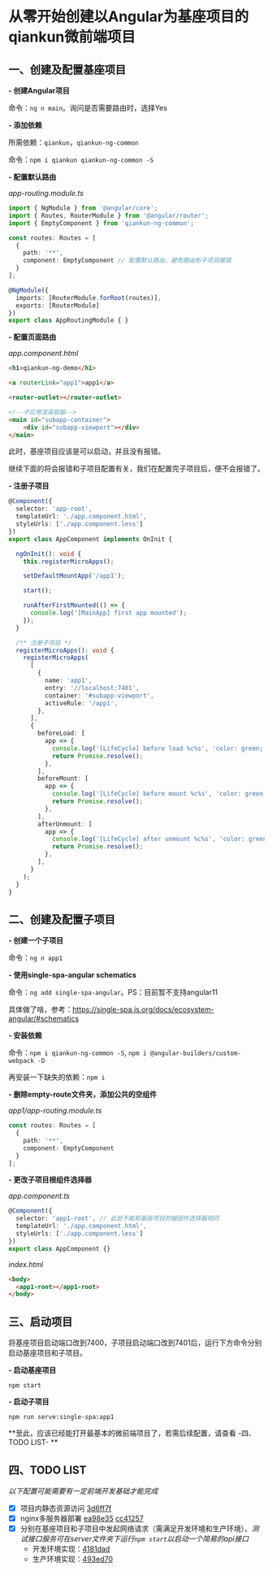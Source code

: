# 从零开始创建以Angular为基座项目的qiankun微前端项目

## 一、创建及配置基座项目

**- 创建Angular项目**

命令：`ng n main`。询问是否需要路由时，选择Yes

**- 添加依赖**

所需依赖：`qiankun`，`qiankun-ng-common`

命令：`npm i qiankun qiankun-ng-common -S`

**- 配置默认路由**

*app-routing.module.ts*

```typescript
import { NgModule } from '@angular/core';
import { Routes, RouterModule } from '@angular/router';
import { EmptyComponent } from 'qiankun-ng-common';

const routes: Routes = [
  {
    path: '**',
    component: EmptyComponent // 配置默认路由，避免路由到子项目报错
  }
];

@NgModule({
  imports: [RouterModule.forRoot(routes)],
  exports: [RouterModule]
})
export class AppRoutingModule { }
```

**- 配置页面路由**

*app.component.html*

```html
<h1>qiankun-ng-demo</h1>

<a routerLink="app1">app1</a>

<router-outlet></router-outlet>

<!--子应用渲染容器-->
<main id="subapp-container">
	<div id="subapp-viewport"></div>
</main>
```

此时，基座项目应该是可以启动，并且没有报错。

继续下面的将会报错和子项目配置有关，我们在配置完子项目后，便不会报错了。

**- 注册子项目**

```typescript
@Component({
  selector: 'app-root',
  templateUrl: './app.component.html',
  styleUrls: ['./app.component.less']
})
export class AppComponent implements OnInit {

  ngOnInit(): void {
    this.registerMicroApps();

    setDefaultMountApp('/app1');

    start();

    runAfterFirstMounted(() => {
      console.log('[MainApp] first app mounted');
    });
  }

  /** 注册子项目 */
  registerMicroApps(): void {
    registerMicroApps(
      [
        {
          name: 'app1',
          entry: '//localhost:7401',
          container: '#subapp-viewport',
          activeRule: '/app1',
        },
      ],
      {
        beforeLoad: [
          app => {
            console.log('[LifeCycle] before load %c%s', 'color: green;', app.name);
            return Promise.resolve();
          },
        ],
        beforeMount: [
          app => {
            console.log('[LifeCycle] before mount %c%s', 'color: green;', app.name);
            return Promise.resolve();
          },
        ],
        afterUnmount: [
          app => {
            console.log('[LifeCycle] after unmount %c%s', 'color: green;', app.name);
            return Promise.resolve();
          },
        ],
      }
    );
  }
}
```



## 二、创建及配置子项目

**- 创建一个子项目**

命令：`ng n app1`

**- 使用single-spa-angular schematics**

命令：`ng add single-spa-angular`。PS：目前暂不支持angular11

具体做了啥，参考：https://single-spa.js.org/docs/ecosystem-angular/#schematics

**- 安装依赖**

命令：`npm i qiankun-ng-common -S`, `npm i @angular-builders/custom-webpack -D`

再安装一下缺失的依赖：`npm i`

**- 删除empty-route文件夹，添加公共的空组件**

*app1/app-routing.module.ts*

```typescript
const routes: Routes = [
  {
    path: '**',
    component: EmptyComponent
  }
];
```

**- 更改子项目根组件选择器**

*app.component.ts*

```typescript
@Component({
  selector: 'app1-root', // 此处不能和基座项目的根组件选择器相同
  templateUrl: './app.component.html',
  styleUrls: ['./app.component.less']
})
export class AppComponent {}
```

*index.html*

```html	
<body>
  <app1-root></app1-root>
</body>
```

## 三、启动项目

将基座项目启动端口改到7400，子项目启动端口改到7401后，运行下方命令分别启动基座项目和子项目。

**- 启动基座项目**

`npm start`

**- 启动子项目**

`npm run serve:single-spa:app1`

**至此，应该已经能打开最基本的微前端项目了，若需后续配置，请查看 -四、TODO LIST- **

## 四、TODO LIST

*以下配置可能需要有一定前端开发基础才能完成*

- [x] 项目内静态资源访问 [3d6ff7f](https://github.com/hellojayjay/qiankun-ng-demo/commit/3d6ff7ff52c09ba1cb13af48d1ddf4dbffe2b03d)
- [x] nginx多服务器部署 [ea98e35](https://github.com/hellojayjay/qiankun-ng-demo/commit/ea98e3543a72e4f8c37e04241d0749f37f9c4478) [cc41257](https://github.com/hellojayjay/qiankun-ng-demo/commit/cc4125701c03de0f8456f1fcd0855ab6bd5a4677)
- [x] 分别在基座项目和子项目中发起网络请求（需满足开发环境和生产环境）。*测试接口服务可在server文件夹下运行`npm start`以启动一个简易的api接口* 
  - 开发环境实现：[4181dad](https://github.com/hellojayjay/qiankun-ng-demo/commit/4181dad45a9e0f5c758084113cdb34c23bf3888b)
  - 生产环境实现：[493ed70](https://github.com/hellojayjay/qiankun-ng-demo/commit/493ed709c36f1b90fdc23364e9e5433fa14dcf1c)


